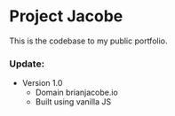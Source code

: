 # Project Jacobe
This is the codebase to my public portfolio.   
### Update:   
* Version 1.0
  * Domain brianjacobe.io
  * Built using vanilla JS
